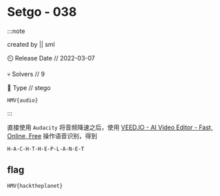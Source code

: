 # Setgo - 038

:::note

created by || sml

⏲️ Release Date // 2022-03-07

💀 Solvers // 9

🧩 Type // stego

`HMV{audio}`

:::

直接使用 `Audacity` 将音频降速之后，使用 [VEED.IO - AI Video Editor - Fast, Online, Free](https://www.veed.io) 操作语音识别，得到

```plaintext
H-A-C-H-T-H-E-P-L-A-N-E-T
```

## flag

```plaintext
HMV{hacktheplanet}
```

